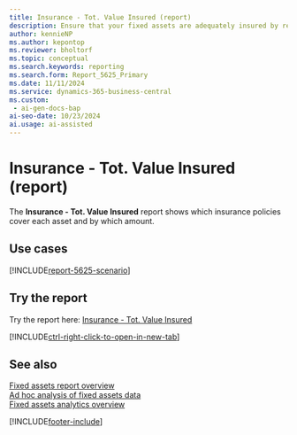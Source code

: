 ```yaml
---
title: Insurance - Tot. Value Insured (report)
description: Ensure that your fixed assets are adequately insured by reviewing the total coverage amount for all insured assets.
author: kennieNP
ms.author: kepontop
ms.reviewer: bholtorf
ms.topic: conceptual
ms.search.keywords: reporting
ms.search.form: Report_5625_Primary
ms.date: 11/11/2024
ms.service: dynamics-365-business-central
ms.custom:
 - ai-gen-docs-bap
ai-seo-date: 10/23/2024
ai.usage: ai-assisted
---
```


# Insurance - Tot. Value Insured (report)

The **Insurance - Tot. Value Insured** report shows which insurance policies cover each asset and by which amount.

## Use cases

[!INCLUDE[report-5625-scenario](../includes/report-5625-scenario-include.md)]

<!-- 

Prompt

Below is a report in an ERP system. Provide 3-4 use cases for different personas working with fixed asset management or finance for fixed assets.

Format like this:    
  
As a <persona>, use the report to    
* use case 1  
* use case 2    

Do not capitalize the persona names. 

Do not start lines with "Use the data to"

## Report name
Insurance - Tot. Value Insured

## Report description

### What the report does

### Use cases

Please include your data sources and URLs

-->

## Try the report

Try the report here: [Insurance - Tot. Value Insured](https://businesscentral.dynamics.com?report=5625)

[!INCLUDE[ctrl-right-click-to-open-in-new-tab](../includes/ctrl-right-click-to-open-in-new-tab.md)]

## See also

[Fixed assets report overview](../fa-reports.md)  
[Ad hoc analysis of fixed assets data](../ad-hoc-analysis-fa.md)  
[Fixed assets analytics overview](../fa-analytics-overview.md)  

[!INCLUDE[footer-include](../includes/footer-banner.md)]